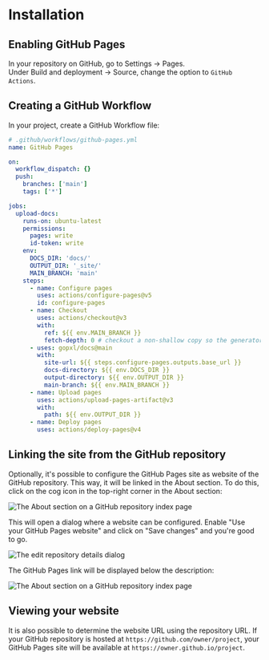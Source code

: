# Installation

## Enabling GitHub Pages

In your repository on GitHub, go to Settings → Pages.<br>
Under Build and deployment → Source, change the option to `GitHub Actions`.

## Creating a GitHub Workflow

In your project, create a GitHub Workflow file:
```yaml
# .github/workflows/github-pages.yml
name: GitHub Pages

on:
  workflow_dispatch: {}
  push:
    branches: ['main']
    tags: ['*']

jobs:
  upload-docs:
    runs-on: ubuntu-latest
    permissions:
      pages: write
      id-token: write
    env:
      DOCS_DIR: 'docs/'
      OUTPUT_DIR: '_site/'
      MAIN_BRANCH: 'main'
    steps:
      - name: Configure pages
        uses: actions/configure-pages@v5
        id: configure-pages
      - name: Checkout
        uses: actions/checkout@v3
        with:
          ref: ${{ env.MAIN_BRANCH }}
          fetch-depth: 0 # checkout a non-shallow copy so the generator can generate docs for all major versions
      - uses: gopxl/docs@main
        with:
          site-url: ${{ steps.configure-pages.outputs.base_url }}
          docs-directory: ${{ env.DOCS_DIR }}
          output-directory: ${{ env.OUTPUT_DIR }}
          main-branch: ${{ env.MAIN_BRANCH }}
      - name: Upload pages
        uses: actions/upload-pages-artifact@v3
        with:
          path: ${{ env.OUTPUT_DIR }}
      - name: Deploy pages
        uses: actions/deploy-pages@v4
```

## Linking the site from the GitHub repository

Optionally, it's possible to configure the GitHub Pages site as website
of the  GitHub repository. This way, it will be linked in the About section.
To do this, click on the cog icon in the top-right corner in the About section:

![The About section on a GitHub repository index page](images/repository-about-section-without-website-link.png)

This will open a dialog where a website can be configured. Enable "Use your GitHub Pages website"
and click on "Save changes" and you're good to go.

![The edit repository details dialog](images/edit-repository-details.png)

The GitHub Pages link will be displayed below the description:

![The About section on a GitHub repository index page](images/repository-about-section-with-website-link.png)

## Viewing your website

It is also possible to determine the website URL using the repository URL.
If your GitHub repository is hosted at `https://github.com/owner/project`,
your GitHub Pages site will be available at `https://owner.github.io/project`.